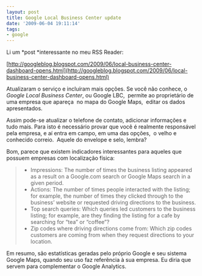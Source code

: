 ```yaml
---
layout: post
title: Google Local Business Center update
date: '2009-06-04 19:11:14'
tags:
- google
---
```



Li um *post *interessante no meu RSS Reader:

[http://googleblog.blogspot.com/2009/06/local-business-center-dashboard-opens.html](http://googleblog.blogspot.com/2009/06/local-business-center-dashboard-opens.html)

Atualizaram o serviço e incluíram mais opções. Se você não conhece, o *Google Local Business Center*, ou Google LBC,  permite ao proprietário de uma empresa que apareça  no mapa do Google Maps,  editar os dados apresentados.

Assim pode-se atualizar o telefone de contato, adicionar informações e tudo mais. Para isto é necessário provar que você é realmente responsável pela empresa, e aí entra em campo, em uma das opções,  o velho e conhecido correio.  Aquele do envelope e selo, lembra?

Bom, parece que existem indicadores interessantes para aqueles que possuem empresas com localização física:

> - Impressions: The number of times the business listing appeared as a result on a Google.com search or Google Maps search in a given period.
> - Actions: The number of times people interacted with the listing; for example, the number of times they clicked through to the business’ website or requested driving directions to the business.
> - Top search queries: Which queries led customers to the business listing; for example, are they finding the listing for a cafe by searching for “tea” or “coffee”?
> - Zip codes where driving directions come from: Which zip codes customers are coming from when they request directions to your location.

Em resumo, são estatísticas geradas pelo próprio Google e seu sistema  
 Google Maps, quando seu uso faz referência à sua empresa. Eu diria que  
 servem para complementar o Google Analytics.



